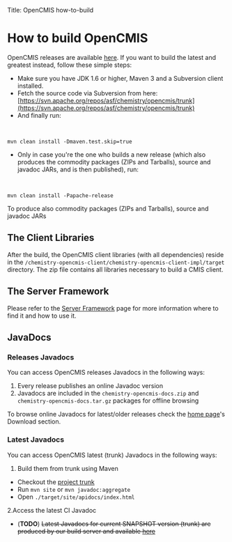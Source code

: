 Title: OpenCMIS how-to-build

# How to build OpenCMIS

OpenCMIS releases are available [here](../download.html).
If you want to build the latest and greatest instead, follow these simple steps:

* Make sure you have JDK 1.6 or higher, Maven 3 and a Subversion client installed.
* Fetch the source code via Subversion from here: [https://svn.apache.org/repos/asf/chemistry/opencmis/trunk](https://svn.apache.org/repos/asf/chemistry/opencmis/trunk)
* And finally run:

&nbsp;

    mvn clean install -Dmaven.test.skip=true

* Only in case you're the one who builds a new release (which also produces the commodity packages (ZIPs and Tarballs), source and javadoc JARs, and is then published), run:

&nbsp;

    mvn clean install -Papache-release

To produce also commodity packages (ZIPs and Tarballs), source and javadoc JARs 

## The Client Libraries

After the build, the OpenCMIS client libraries (with all dependencies) reside in the
`/chemistry-opencmis-client/chemistry-opencmis-client-impl/target`
directory. The zip file contains all libraries necessary to build a CMIS client.

## The Server Framework

Please refer to the [Server Framework](../developing/dev-server.html) page for more information where to find it and how to use it.


## JavaDocs

### Releases Javadocs

You can access OpenCMIS releases Javadocs in the following ways:

 1. Every release publishes an online Javadoc version
 2. Javadocs are included in the `chemistry-opencmis-docs.zip` and `chemistry-opencmis-docs.tar.gz`
packages for offline browsing


To browse online Javadocs for latest/older releases check the [home page][1]'s Download section.


### Latest Javadocs 

You can access OpenCMIS latest (trunk) Javadocs in the following ways:

 1. Build them from trunk using Maven
 
* Checkout the [project trunk][2] 
* Run `mvn site` or `mvn javadoc:aggregate`
* Open `./target/site/apidocs/index.html`

 2.Access the latest CI Javadoc 
 
* (**TODO**) <del>Latest Javadocs for current SNAPSHOT version (trunk) are produced by our build server 
and available [here][3]</del>



  [1]: http://chemistry.apache.org/java/opencmis.html
  [2]: http://svn.apache.org/repos/asf/chemistry/opencmis/trunk/
  [3]: http://chemistry.apache.org/java/maven/apidocs/index.html